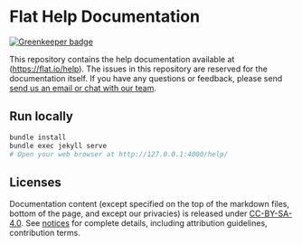 # Flat Help Documentation

[![Greenkeeper badge](https://badges.greenkeeper.io/FlatIO/dev-docs.svg)](https://greenkeeper.io/)

This repository contains the help documentation available at (https://flat.io/help).
The issues in this repository are reserved for the documentation itself. If you have any questions or feedback, please send [send us an email or chat with our team](https://flat.io/support).

## Run locally

```bash
bundle install
bundle exec jekyll serve
# Open your web browser at http://127.0.0.1:4000/help/
```

## Licenses

Documentation content (except specified on the top of the markdown files, bottom of the page, and except our privacies) is released under [CC-BY-SA-4.0](https://creativecommons.org/licenses/by-sa/4.0/). See [notices](docs/notices.md) for complete details, including attribution guidelines, contribution terms.
